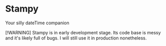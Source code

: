# Stampy
Your silly dateTime companion

[!WARNING]
Stampy is in early development stage. Its code base is messy and it's likely full of bugs. I will still use it in production nonetheless.